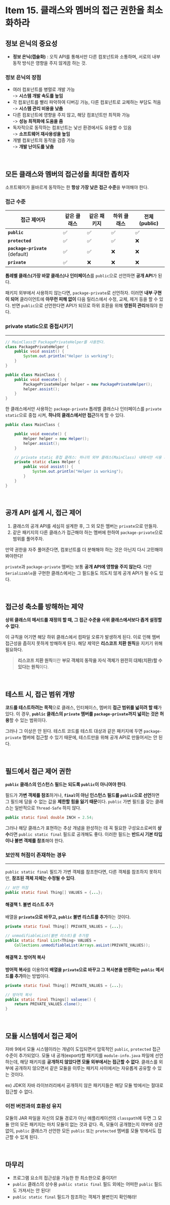 # Item 15. 클래스와 멤버의 접근 권한을 최소화하라

## 정보 은닉의 중요성

- **정보 은닉(캡슐화)** : 오직 API를 통해서만 다른 컴포넌트와 소통하며, 서로의 내부 동작 방식은 영향을 주지 않게끔 하는 것.

### 정보 은닉의 장점

- 여러 컴포넌트를 병렬로 개발 가능 <br>
    -> **시스템 개발 속도를 높임**
- 각 컴포넌트를 빨리 파악하여 디버깅 가능, 다른 컴포넌트로 교체하는 부담도 적음 <br>
    -> **시스템 관리 비용을 낮춤**
- 다른 컴포넌트에 영향을 주지 않고, 해당 컴포넌트만 최적화 가능 <br>
    -> **성능 최적화에 도움을 줌**
- 독자적으로 동작하는 컴포넌트는 낯선 환경에서도 유용할 수 있음 <br>
    -> **소프트웨어 재사용성을 높임**
- 개별 컴포넌트의 동작을 검증 가능 <br>
    -> **개발 난이도를 낮춤**

<br>

## 모든 클래스와 멤버의 접근성을 최대한 좁히자

소프트웨어가 올바르게 동작하는 한 **항상 가장 낮은 접근 수준**을 부여해야 한다.

### 접근 수준

| 접근 제어자               | 같은 클래스 | 같은 패키지 | 하위 클래스 | 전체 (public) |
|---------------------------|-------------|-------------|-------------|---------------|
| **`public`**              | ✅           | ✅           | ✅           | ✅             |
| **`protected`**           | ✅           | ✅           | ✅           | ❌             |
| **`package-private`** (default) | ✅           | ✅           | ❌           | ❌             |
| **`private`**             | ✅           | ❌           | ❌           | ❌             |

**톱레벨 클래스(가장 바깥 클래스)나 인터페이스**를 `public`으로 선언하면 **공개 API**가 된다.

패키지 외부에서 사용하지 않는다면, `package-private`로 선언하자. 이러면 **내부 구현이 되어** 클라이언트에 **아무런 피해 없이** 다음 릴리스에서 수정, 교체, 제거 등을 할 수 있다. 반면 `public`으로 선언한다면 API가 되므로 하위 호환을 위해 **영원히 관리**해줘야 한다.

### private static으로 중첩시키기
---

``` java
// MainClass만 PackagePrivateHelper를 사용한다.
class PackagePrivateHelper {
    public void assist() {
        System.out.println("Helper is working");
    }
}

public class MainClass {
    public void execute() {
        PackagePrivateHelper helper = new PackagePrivateHelper();
        helper.assist();
    }
}
```

한 클래스에서만 사용하는 `package-private` 톱레벨 클래스나 인터페이스를 `private static`으로 중첩 시켜, **하나의 클래스에서만 접근**하게 할 수 있다.

``` java
public class MainClass {

    public void execute() {
        Helper helper = new Helper();
        helper.assist();
    }

    // private static 중첩 클래스: 하나의 외부 클래스(MainClass) 내에서만 사용 가능
    private static class Helper {
        public void assist() {
            System.out.println("Helper is working");
        }
    }
}
```

<br>

## 공개 API 설계 시, 접근 제어

1. 클래스의 공개 API를 세심히 설계한 후, 그 외 모든 멤버는 `private`으로 만들자.
2. 같은 패키지의 다른 클래스가 접근해야 하는 멤버에 한하여 `package-private`으로 범위를 풀어주자.

만약 권한을 자주 풀어준다면, 컴포넌트를 더 분해해야 하는 것은 아닌지 다시 고민해야 봐야한다!

`private`과 `package-private` 멤버는 보통 **공개 API에 영향을 주지 않는다**. 다만 `Serializable`을 구현한 클래스에서는 그 필드들도 의도치 않게 공개 API가 될 수도 있다.

<br>

## 접근성 축소를 방해하는 제약

**상위 클래스의 메서드를 재정의 할 때, 그 접근 수준을 사위 클래스에서보다 좁게 설정할 수 없다**. 

이 규칙을 어기면 해당 하위 클래스에서 컴파일 오류가 발생하게 된다. 이로 인해 멤버 접근성을 좁히지 못하게 방해하게 된다. 해당 제약은 **리스코프 치환 원칙**을 지키기 위해 필요하다. 

> **리스코프 치환 원칙**이란 **부모 객체의 동작을 자식 객체가 완전히 대체(치환)할 수 있다는 원칙**이다.

<br>

## 테스트 시, 접근 범위 개방

**코드를 테스트하려는 목적**으로 클래스, 인터페이스, 멤버의 **접근 범위를 넓히려 할 때**가 있다. 이 경우, **`public` 클래스의 `private` 멤버를 `package-private`까지 넓히는 것은 허용**할 수 있는 범위이다.

그러나 그 이상은 안 된다. 테스트 코드를 테스트 대상과 같은 패키지에 두면 `package-private` 멤버에 접근할 수 있기 때문에, 테스트만을 위해 공개 API로 만들어서는 안 된다.

<br>

## 필드에서 접근 제어 권한

**`public` 클래스의 인스턴스 필드는 되도록 `public`이 아니여야 한다**. 

필드가 **가변 객체를 참조**하거나, **`final`이 아닌 인스턴스 필드를 `public`으로 선언**하면 그 필드에 담을 수 없는 값을 **제한할 힘을 잃기 때문**이다. `public` 가변 필드를 갖는 클래스는 일반적으로 `Thread-Safe` 하지 않다.

``` java
public static final double INCH = 2.54;
```

그러나 해당 클래스가 표현하는 추상 개념을 완성하는 데 꼭 필요한 구성요소로써의 **상수**라면 `public static final` 필드로 공개해도 좋다. 이러한 필드는 **반드시 기본 타입이나 불변 객체를 참조**해야 한다.

### 보안적 허점이 존재하는 경우
---

`public static final` 필드가 가변 객체를 참조한다면, 다른 객체를 참조하지 못하지만, **참조된 객체 자체는 수정될 수 있다**.

``` java
// 보안 허점
public static final Thing[] VALUES = {...};
```

#### 해결책 1. 불변 리스트 추가

배열을 **`private`으로 바꾸고, `public` 불변 리스트를 추가**하는 것이다.

``` java
private static final Thing[] PRIVATE_VALUES = {...};

// unmodifiableList(불변 리스트)를 추가함
public static final List<Thing> VALUES =
    Collections.unmodifiableList(Arrays.asList(PRIVATE_VALUES));    
```

#### 해결책 2. 방어적 복사

**방어적 복사**를 이용하여 **배열을 `private`으로 바꾸고 그 복사본을 반환하는 `public` 메서드를 추가**하는 방법이다.

``` java
private static final Thing[] PRIVATE_VALUES = {...};

// 방어적 복사
public static final Things[] valuese() {
    return PRIVATE_VALUES.clone();
}
```

<br>

## 모듈 시스템에서 접근 제어

자바 9에서 모듈 시스템이라는 개념이 도입되면서 암묵적인 `public`, `protected` 접근 수준이 추가되었다. 모듈 내 공개(export)할 패키지를 `module-info.java` 파일에 선언하는데, 해당 패키지를 **공개하지 않았다면 모듈 외부에서는 접근할 수 없다**. 클래스를 외부에 공개하지 않으면서 같은 모듈을 이루는 패키지 사이에서는 자유롭게 공유할 수 있는 것이다.

ex) JDK의 자바 라이브러리에서 공개하지 않은 패키지들은 해당 모듈 밖에서는 절대로 접근할 수 없다.

### 이전 버전과의 호환성 유지

모듈의 JAR 파일을 자신의 모듈 경로가 아닌 애플리케이션의 `classpath`에 두면 그 모듈 안의 모든 패키지는 마치 모듈이 없는 것과 같다. 즉, 모듈이 공개했는지 여부와 상관없이, `public` 클래스가 선언한 모든 `public` 또는 `protected` 멤버를 모듈 밖에서도 접근할 수 있게 된다.

<br>

## 마무리

- 프로그램 요소의 접근성을 가능한 한 최소한으로 줄이자!!
- `public` 클래스의 상수용 `public static final` 필드 외에는 어떠한 `public` 필드도 가져서는 안 된다!
- `public static final` 필드가 참조하는 객체가 불변인지 확인해라!